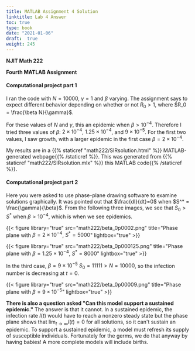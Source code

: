```yaml
---
title: MATLAB Assignment 4 Solution
linktitle: Lab 4 Answer
toc: true
type: book
date: "2021-01-06"
draft: 	true
weight: 245
---
```


__NJIT Math 222__  

__Fourth MATLAB Assignment__

#### Computational project part 1

I ran the code with $N=10000$, $\gamma=1$ and $\beta$ varying. The assignment says to expect different behavior depending on whether or not $R_0>1$, where $R_0 = \frac{\beta N}{\gamma}$. 

For these values of $N$ and $\gamma$, this an epidemic when $\beta> 10^{-4}$. Therefore I tried three values of $\beta$: $2\times 10^{-4}$, $1.25\times 10^{-4}$, and $9\times10^{-5}$. For the first two values, I saw growth, with a larger epidemic in the first case $\beta= 2\times10^{-4}$.

My results are in a {{% staticref "math222/SIRsolution.html" %}} MATLAB-generated webpage{{% /staticref %}}. This was generated from {{% staticref "math222/SIRsolution.mlx" %}} this MATLAB code{{% /staticref %}}.

#### Computational project part 2

Here you were asked to use phase-plane drawing software to examine solutions graphically. It was pointed out that $\frac{dI}{dt}=0$ when $S^* = \frac{\gamma}{\beta}$. From the following three images, we see that $S_0> S^*$ when $\beta>10^{-4}$, which is when we see epidemics.

{{< figure library="true" src="math222/beta_0p0002.png" title="Phase plane with $\beta=2\times10^{-4}$, $S^*=5000$" lightbox="true" >}}

{{< figure library="true" src="math222/beta_0p000125.png" title="Phase plane with $\beta=1.25\times10^{-4}$, $S^*=8000$" lightbox="true" >}}

In the third case, $\beta=9\times10^{-5}$ $S_0=11111>N=10000$, so the infection number is decreasing at $t=0$.

{{< figure library="true" src="math222/beta_0p00009.png" title="Phase plane with $\beta=9\times10^{-5}$" lightbox="true" >}}


**There is also a question asked "Can this model support a sustained epidemic."** The answer is that it cannot. In a sustained epidemic, the infection rate $I(t)$ would have to reach a nonzero steady state but the phase plane shows that $\lim_{t\to\infty}I(t)=0$ for all solutions, so it can't sustain an epidemic. To support a sustained epidemic, a model must refresh its supply of susceptible individuals. Fortunately for the germs, we do that anyway by having babies! A more complete models will include births.
